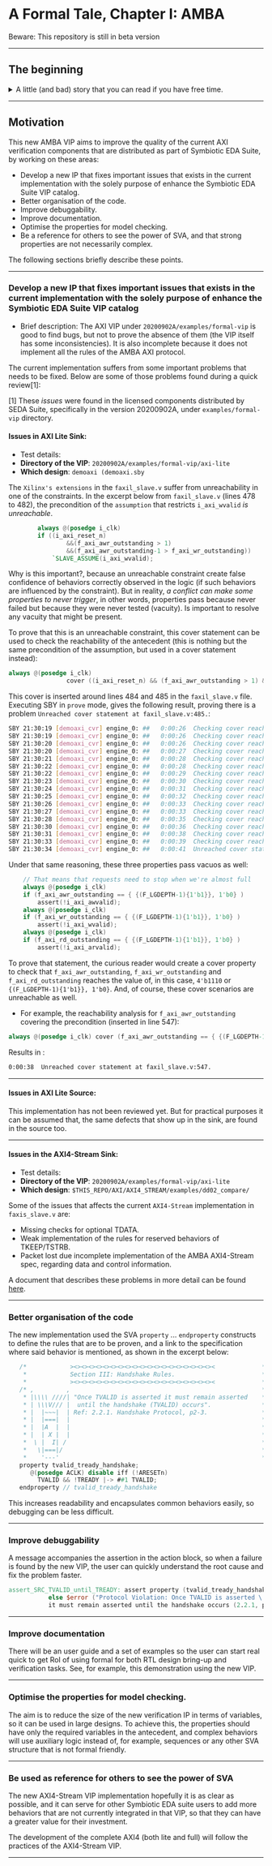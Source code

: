# A Formal Tale, Chapter I: AMBA
Beware: This repository is still in beta version 

---

## The beginning
<details><summary>A little (and bad) story that you can read if you have free time.</summary>
<p>
There was once a company that developed an open-standard for on-chip interconnect specification and management of functional blocks in a thing called SoC (System On Chip). They named it AMBA (for Advanced Microcontroller Bus Architecture), and although its name suggests that it was created for microcontrollers, thanks to the urgency of some people to create increasingly complex systems to be able to send more and more rare images which they call memes, to strangers, this standard became very popular in a short time.

Given the complexity of the systems where the AMBA bus was used, the standard was forced to evolve to better adapt to the requirements of high frequency, high performance, and so on. An improved standard emerged and was named AXI. 

The complexity that grew over time in the implementations that used the AMBA AXI standard attracted the attention of some strange beings that people called "bugs". These bugs loved to hide in the implementation, in all kinds of places: from spots where they could be observed with obviousness, to locations where probably no one has found them yet.

These bugs are in charge of preventing the implementations from doing their job, because it sounds like fun. But in reality it is not, because people lose sleep, suffer, stop eating, looking for these playful bugs to be able to remove them so that they stop interfering with the functionality of the designs.

But all was not lost, some magicians wrote magic recipes that they called VIP (Verification IP). They used strange oracles together with those recipes, to track down all these bugs in a fraction of seconds, and thus return happiness to people, but that in exchange for hectares of land, one hundred goats and twenty cows. No one refused, since they were the only ones who could do that.

A blue-and-green giant lizard emerged to support people who had neither land, nor goats nor cows, and forged with his hands artifacts similar to those used by the magicians, to find the dangerous bugs. Then gave it to the people and trusted that they would do the rest.

Some of them did, some others not so much, but meanwhile AXI implementations keep attracting more and more bugs over the time. This giant lizard got worried and started working on this. And here it is, the beginning of the adventure. Could it be successful? What difficulties will there be? ...

_This story is terrible, but not as terrible as the ones you could tell me if you don't use formal verification in your designs_.

</p>
</details>

---


## Motivation
This new AMBA VIP aims to improve the quality of the current AXI verification components that are distributed as part of Symbiotic EDA Suite, by working on these areas:

* Develop a new IP that fixes important issues that exists in the current implementation with the solely purpose of enhance the Symbiotic EDA Suite VIP catalog.
* Better organisation of the code.
* Improve debuggability.
* Improve documentation.
* Optimise the properties for model checking.
* Be a reference for others to see the power of SVA, and that strong properties are not necessarily complex.

The following sections briefly describe these points.

---

### Develop a new IP that fixes important issues that exists in the current implementation with the solely purpose of enhance the Symbiotic EDA Suite VIP catalog
* Brief description: The AXI VIP under `20200902A/examples/formal-vip` is good to find bugs, but not to prove the absence of them (the VIP itself has some inconsistencies). It is also incomplete because it does not implement all the rules of the AMBA AXI protocol.

The current implementation suffers from some important problems that needs to be fixed. Below are some of those problems found during a quick review[1]:

[1] These _issues_ were found in the licensed components distributed by SEDA Suite, specifically in the version 20200902A, under `examples/formal-vip` directory. 

#### Issues in AXI Lite Sink:
* Test details:
* **Directory of the VIP**: `20200902A/examples/formal-vip/axi-lite`
* **Which design**: `demoaxi (demoaxi.sby`

The `Xilinx's extensions` in the `faxil_slave.v` suffer from unreachability in one of the constraints. 
In the excerpt below from `faxil_slave.v` (lines 478 to 482), the precondition of the `assumption` that restricts `i_axi_wvalid` *is unreachable*.

```verilog
		always @(posedge i_clk)
		if ((i_axi_reset_n)
				&&(f_axi_awr_outstanding > 1)
				&&(f_axi_awr_outstanding-1 > f_axi_wr_outstanding))
			`SLAVE_ASSUME(i_axi_wvalid);
```
Why is this important?, because an unreachable constraint create false confidence of behaviors correctly observed in the logic (if such behaviors are influenced by the constraint). But in reality, *a conflict can make some properties to never trigger*, in other words, properties pass because never failed but because they were never tested (vacuity). Is important to resolve any vacuity that might be present.

To prove that this is an unreachable constraint, this cover statement can be used to check the reachability of the antecedent (this is nothing but the same precondition of the assumption, but used in a cover statement instead):
```verilog
always @(posedge i_clk)
                cover ((i_axi_reset_n) && (f_axi_awr_outstanding > 1) && (f_axi_awr_outstanding-1 > f_axi_wr_outstanding));
```
This cover is inserted around lines 484 and 485 in the `faxil_slave.v` file. Executing SBY in `prove` mode, gives the following result, proving there is a problem `Unreached cover statement at faxil_slave.v:485.`: 

```bash
SBY 21:30:19 [demoaxi_cvr] engine_0: ##   0:00:26  Checking cover reachability in step 24..
SBY 21:30:19 [demoaxi_cvr] engine_0: ##   0:00:26  Checking cover reachability in step 25..
SBY 21:30:20 [demoaxi_cvr] engine_0: ##   0:00:26  Checking cover reachability in step 26..
SBY 21:30:20 [demoaxi_cvr] engine_0: ##   0:00:27  Checking cover reachability in step 27..
SBY 21:30:21 [demoaxi_cvr] engine_0: ##   0:00:28  Checking cover reachability in step 28..
SBY 21:30:22 [demoaxi_cvr] engine_0: ##   0:00:28  Checking cover reachability in step 29..
SBY 21:30:22 [demoaxi_cvr] engine_0: ##   0:00:29  Checking cover reachability in step 30..
SBY 21:30:23 [demoaxi_cvr] engine_0: ##   0:00:30  Checking cover reachability in step 31..
SBY 21:30:24 [demoaxi_cvr] engine_0: ##   0:00:31  Checking cover reachability in step 32..
SBY 21:30:25 [demoaxi_cvr] engine_0: ##   0:00:32  Checking cover reachability in step 33..
SBY 21:30:26 [demoaxi_cvr] engine_0: ##   0:00:33  Checking cover reachability in step 34..
SBY 21:30:27 [demoaxi_cvr] engine_0: ##   0:00:33  Checking cover reachability in step 35..
SBY 21:30:28 [demoaxi_cvr] engine_0: ##   0:00:35  Checking cover reachability in step 36..
SBY 21:30:30 [demoaxi_cvr] engine_0: ##   0:00:36  Checking cover reachability in step 37..
SBY 21:30:31 [demoaxi_cvr] engine_0: ##   0:00:38  Checking cover reachability in step 38..
SBY 21:30:33 [demoaxi_cvr] engine_0: ##   0:00:39  Checking cover reachability in step 39..
SBY 21:30:34 [demoaxi_cvr] engine_0: ##   0:00:41  Unreached cover statement at faxil_slave.v:485.
```

Under that same reasoning, these three properties pass vacuos as well:
```verilog
	// That means that requests need to stop when we're almost full
	always @(posedge i_clk)
	if (f_axi_awr_outstanding == { {(F_LGDEPTH-1){1'b1}}, 1'b0} )
		assert(!i_axi_awvalid);
	always @(posedge i_clk)
	if (f_axi_wr_outstanding == { {(F_LGDEPTH-1){1'b1}}, 1'b0} )
		assert(!i_axi_wvalid);
	always @(posedge i_clk)
	if (f_axi_rd_outstanding == { {(F_LGDEPTH-1){1'b1}}, 1'b0} )
		assert(!i_axi_arvalid);
```

To prove that statement, the curious reader would create a cover property to check that `f_axi_awr_outstanding`, `f_axi_wr_outstanding` and  `f_axi_rd_outstanding` reaches the value of, in this case, `4'b1110` or `{(F_LGDEPTH-1){1'b1}}, 1'b0}`. And, of course, these cover scenarios are unreachable as well.

* For example, the reachability analysis for `f_axi_awr_outstanding` covering the precondition (inserted in line 547):
```verilog
always @(posedge i_clk) cover (f_axi_awr_outstanding == { {(F_LGDEPTH-1){1'b1}}, 1'b0} );
```
Results in :
```bash
0:00:38  Unreached cover statement at faxil_slave.v:547.
```

---

#### Issues in AXI Lite Source:
This implementation has not been reviewed yet. But for practical purposes it can be assumed that, the same defects that show up in the sink, are found in the source too.

---

#### Issues in the AXI4-Stream Sink:
* Test details:
* **Directory of the VIP**: `20200902A/examples/formal-vip/axi-lite`
* **Which design**: `$THIS_REPO/AXI/AXI4_STREAM/examples/dd02_compare/`

Some of the issues that affects the current `AXI4-Stream` implementation in `faxis_slave.v` are:
* Missing checks for optional TDATA.
* Weak implementation of the rules for reserved behaviors of TKEEP/TSTRB.
* Packet lost due incomplete implementation of the AMBA AXI4-Stream spec, regarding data and control information.

A document that describes these problems in more detail can be found [here](https://github.com/dh73/A_Formal_Tale_Chapter_I_AMBA/blob/main/AXI/AXI4_STREAM/examples/dd02_compare/dd02_compare.pdf).

---


### Better organisation of the code
The new implementation used the SVA `property` ... `endproperty` constructs to define the rules that are to be proven, and a link to the specification where said behavior is mentioned, as shown in the excerpt below:

```verilog
   /*            ><><><><><><><><><><><><><><><><><><><><             *
    *            Section III: Handshake Rules.                        *
    *            ><><><><><><><><><><><><><><><><><><><><             */
   /* ,         ,                                                     * 
    * |\\\\ ////| "Once TVALID is asserted it must remain asserted    * 
    * | \\\V/// |  until the handshake (TVALID) occurs".              * 
    * |  |~~~|  | Ref: 2.2.1. Handshake Protocol, p2-3.               * 
    * |  |===|  |                                                     * 
    * |  |A  |  |                                                     * 
    * |  | X |  |                                                     * 
    *  \ |  I| /                                                      * 
    *   \|===|/                                                       * 
    *    '---'                                                        */
   property tvalid_tready_handshake;
      @(posedge ACLK) disable iff (!ARESETn)
        TVALID && !TREADY |-> ##1 TVALID;
   endproperty // tvalid_tready_handshake
```

This increases readability and encapsulates common behaviors easily, so debugging can be less difficult.

---

### Improve debuggability
A message accompanies the assertion in the action block, so when a failure is found by the new VIP, the user can quickly understand the root cause and fix the problem faster.

```verilog
assert_SRC_TVALID_until_TREADY: assert property (tvalid_tready_handshake)
           else $error ("Protocol Violation: Once TVALID is asserted \ 
		   it must remain asserted until the handshake occurs (2.2.1, p2-3).");
```

---

### Improve documentation
There will be an user guide and a set of examples so the user can start real quick to get RoI of using formal for both RTL design bring-up and verification tasks. See, for example, this demonstration using the new VIP.

---


### Optimise the properties for model checking.
The aim is to reduce the size of the new verification IP in terms of variables, so it can be used in large designs. To achieve this, the properties should have only the required variables in the antecedent, and complex behaviors will use auxiliary logic instead of, for example, sequences or any other SVA structure that is not formal friendly.

---

### Be used as reference for others to see the power of SVA
The new AXI4-Stream VIP implementation hopefully it is as clear as possible, and it can serve for other Symbiotic EDA suite users to add more behaviors that are not currently integrated in that VIP, so that they can have a greater value for their investment.

The development of the complete AXI4 (both lite and full) will follow the practices of the AXI4-Stream VIP.

---
